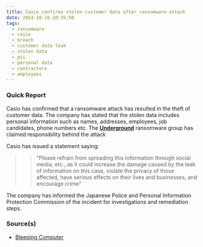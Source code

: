 ```yaml
---
title: Casio confirms stolen customer data after ransomware attack
date: 2024-10-16 20:35:50
tags:
  - ransomware
  - casio
  - breach
  - customer data leak
  - stolen data
  - pii
  - personal data
  - contractors
  - employees
---
```


### Quick Report

Casio has confirmed that a ransomware attack has resulted in the theft of customer data. The company has stated that the stolen data includes personal information such as names, addresses, employees, job candidates, phone numbers etc. The [**Underground**][def] ransomware group has claimed responsibility behind the attack
<!-- more -->

Casio has issued a statement saying:
>> "Please refrain from spreading this information through social media, etc., as it could increase the damage caused by the leak of information on this case, violate the privacy of those affected, have serious effects on their lives and businesses, and encourage crime"

The company has informed the Japanese Police and Personal Information Protection Commission of the incident for investigations and remediation steps.

### Source(s)

- [Bleeping Computer][def2]

[def]: https://www.fortinet.com/blog/threat-research/ransomware-roundup-underground
[def2]: https://www.bleepingcomputer.com/news/security/casio-confirms-customer-data-stolen-in-a-ransomware-attack/
